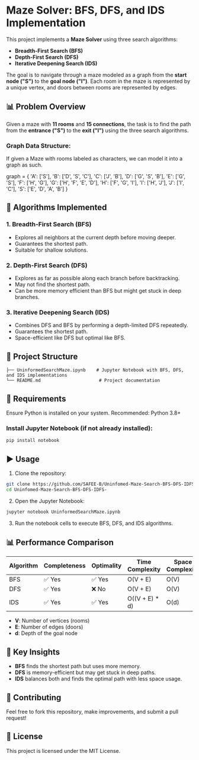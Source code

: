 # Maze Solver: BFS, DFS, and IDS Implementation

This project implements a **Maze Solver** using three search algorithms:

- **Breadth-First Search (BFS)**
- **Depth-First Search (DFS)**
- **Iterative Deepening Search (IDS)**

The goal is to navigate through a maze modeled as a graph from the **start node ("S")** to the **goal node ("I")**. Each room in the maze is represented by a unique vertex, and doors between rooms are represented by edges.

## 📊 Problem Overview
Given a maze with **11 rooms** and **15 connections**, the task is to find the path from the **entrance ("S")** to the **exit ("I")** using the three search algorithms.


### Graph Data Structure:
If given a Maze with rooms labeled as characters, we can model it into a graph as such.

graph = {
    'A': ['S'],
    'B': ['D', 'S', 'C'],
    'C': ['J', 'B'],
    'D': ['G', 'S', 'B'],
    'E': ['G', 'S'],
    'F': ['H', 'G'],
    'G': ['H', 'F', 'E', 'D'],
    'H': ['F', 'G', 'I'],
    'I': ['H', 'J'],
    'J': ['I', 'C'],
    'S': ['E', 'D', 'A', 'B']
}


## 📌 Algorithms Implemented

### 1. Breadth-First Search (BFS)
- Explores all neighbors at the current depth before moving deeper.
- Guarantees the shortest path.
- Suitable for shallow solutions.

### 2. Depth-First Search (DFS)
- Explores as far as possible along each branch before backtracking.
- May not find the shortest path.
- Can be more memory efficient than BFS but might get stuck in deep branches.

### 3. Iterative Deepening Search (IDS)
- Combines DFS and BFS by performing a depth-limited DFS repeatedly.
- Guarantees the shortest path.
- Space-efficient like DFS but optimal like BFS.

## 📂 Project Structure
```
├── UninformedSearchMaze.ipynb    # Jupyter Notebook with BFS, DFS, and IDS implementations
└── README.md                      # Project documentation
```

## 🧪 Requirements
Ensure Python is installed on your system. Recommended: Python 3.8+

### Install Jupyter Notebook (if not already installed):
```bash
pip install notebook
```

## ▶️ Usage

1. Clone the repository:
```bash
git clone https://github.com/SAFEE-B/Uninfomed-Maze-Search-BFS-DFS-IDFS-.git
cd Uninfomed-Maze-Search-BFS-DFS-IDFS-
```

2. Open the Jupyter Notebook:
```bash
jupyter notebook UninformedSearchMaze.ipynb
```

3. Run the notebook cells to execute BFS, DFS, and IDS algorithms.

## 📊 Performance Comparison

| Algorithm   | Completeness | Optimality | Time Complexity  | Space Complexity |
|-------------|--------------|------------|------------------|------------------|
| BFS         | ✅ Yes       | ✅ Yes     | O(V + E)         | O(V)             |
| DFS         | ✅ Yes       | ❌ No      | O(V + E)         | O(V)             |
| IDS         | ✅ Yes       | ✅ Yes     | O((V + E) * d)   | O(d)             |

- **V**: Number of vertices (rooms)
- **E**: Number of edges (doors)
- **d**: Depth of the goal node

## 📌 Key Insights
- **BFS** finds the shortest path but uses more memory.
- **DFS** is memory-efficient but may get stuck in deep paths.
- **IDS** balances both and finds the optimal path with less space usage.

## 🤝 Contributing
Feel free to fork this repository, make improvements, and submit a pull request!

## 🐜 License
This project is licensed under the MIT License.

